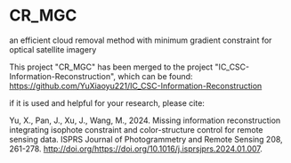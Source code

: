 # CR_MGC
an efficient cloud removal method with minimum gradient constraint for optical satellite imagery

This project "CR_MGC" has been merged to the project "IC_CSC-Information-Reconstruction", which can be found:
https://github.com/YuXiaoyu221/IC_CSC-Information-Reconstruction


if it is used and helpful for your research, please cite:

Yu, X., Pan, J., Xu, J., Wang, M., 2024. Missing information reconstruction integrating isophote constraint and color-structure control for remote sensing data. ISPRS Journal of Photogrammetry and Remote Sensing 208, 261-278. http://doi.org/https://doi.org/10.1016/j.isprsjprs.2024.01.007.


